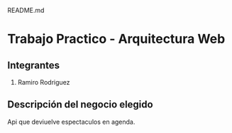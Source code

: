 README.md

# Trabajo Practico - Arquitectura Web

## Integrantes

1. Ramiro Rodriguez 

## Descripción del negocio elegido

Api que deviuelve espectaculos en agenda.
